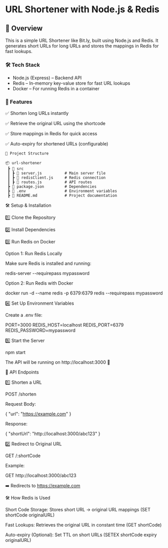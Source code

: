 # URL Shortener with Node.js & Redis

## 📌 Overview

This is a simple URL Shortener like Bit.ly, built using Node.js and Redis. It generates short URLs for long URLs and stores the mappings in Redis for fast lookups.

### 🛠️ Tech Stack

- Node.js (Express) – Backend API
- Redis – In-memory key-value store for fast URL lookups
- Docker – For running Redis in a container

### 🚀 Features

✅ Shorten long URLs instantly

✅ Retrieve the original URL using the shortcode

✅ Store mappings in Redis for quick access

✅ Auto-expiry for shortened URLs (configurable)

```
📂 Project Structure

📦 url-shortener
 ┣ 📂 src
 ┃ ┣ 📜 server.js          # Main server file
 ┃ ┣ 📜 redisClient.js     # Redis connection
 ┃ ┣ 📜 routes.js          # API routes
 ┣ 📜 package.json         # Dependencies
 ┣ 📜 .env                 # Environment variables
 ┣ 📜 README.md            # Project documentation

```
🛠 Setup & Installation

1️⃣ Clone the Repository

2️⃣ Install Dependencies

3️⃣ Run Redis on Docker

Option 1: Run Redis Locally

Make sure Redis is installed and running:

redis-server --requirepass mypassword

Option 2: Run Redis with Docker

docker run -d --name redis -p 6379:6379 redis --requirepass mypassword

4️⃣ Set Up Environment Variables

Create a .env file:

PORT=3000
REDIS_HOST=localhost
REDIS_PORT=6379
REDIS_PASSWORD=mypassword

5️⃣ Start the Server

npm start

The API will be running on http://localhost:3000 🎉

🔗 API Endpoints

1️⃣ Shorten a URL

POST /shorten

Request Body:

{
  "url": "https://example.com"
}

Response:

{
  "shortUrl": "http://localhost:3000/abc123"
}

2️⃣ Redirect to Original URL

GET /:shortCode

Example:

GET http://localhost:3000/abc123

➡️ Redirects to https://example.com

🛠 How Redis is Used

Short Code Storage: Stores short URL → original URL mappings (SET shortCode originalURL)

Fast Lookups: Retrieves the original URL in constant time (GET shortCode)

Auto-expiry (Optional): Set TTL on short URLs (SETEX shortCode expiry originalURL)
